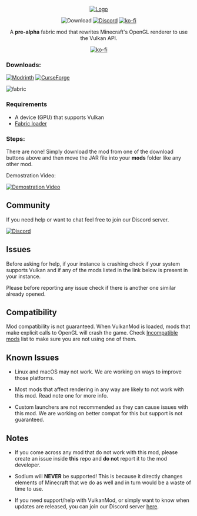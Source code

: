 <div align='center'>

[![Logo](https://cdn.discordapp.com/attachments/851205250395930655/1087443536103882782/VKModBanner.png)](#)

![Download](https://img.shields.io/github/downloads/xCollateral/VulkanMod/total?color=red&logo=github&style=for-the-badge)
[![Discord](https://img.shields.io/badge/Discord-7289DA?style=for-the-badge&logo=discord&logoColor=white)](https://discord.gg/FVXg7AYR2Q)
[![ko-fi](https://ko-fi.com/img/githubbutton_sm.svg)](https://ko-fi.com/V7V7CHHJV)

A **pre-alpha** fabric mod that rewrites Minecraft's OpenGL renderer to use the Vulkan API.

[![ko-fi](https://ko-fi.com/img/githubbutton_sm.svg)](https://ko-fi.com/V7V7CHHJV)

</div>

### Downloads:

[![Modrinth](https://modrinth-utils.vercel.app/api/badge/downloads?id=vulkanmod&logo=true&style=for-the-badge)](https://modrinth.com/mod/vulkanmod)
[![CurseForge](https://cf.way2muchnoise.eu/title/635429_Get_Mod.svg?badge_style=flat)](https://www.curseforge.com/minecraft/mc-mods/vulkanmod)

![fabric](https://cdn.jsdelivr.net/npm/@intergrav/devins-badges@3/assets/cozy/supported/fabric_vector.svg)

### Requirements

- A device (GPU) that supports Vulkan
- [Fabric loader](https://fabricmc.net/use/installer/)

### Steps:

There are none! Simply download the mod from one of the download buttons above and then move the JAR file into your **mods** folder like any other mod.

Demostration Video:

[![Demostration Video](http://img.youtube.com/vi/sbr7UxcAmOE/0.jpg)](https://youtu.be/sbr7UxcAmOE)

## Community

If you need help or want to chat feel free to join our Discord server.

[![Discord](https://cdn.jsdelivr.net/npm/@intergrav/devins-badges@3/assets/cozy/social/discord-plural_vector.svg)](https://discord.gg/FVXg7AYR2Q)

## Issues

Before asking for help, if your instance is crashing check if your system supports Vulkan and if any of the mods listed in the link below is present in your instance.

Please before reporting any issue check if there is another one similar already opened.

## Compatibility

Mod compatibility is not guaranteed. When VulkanMod is loaded, mods that make explicit calls to OpenGL will crash the game.
Check [Incompatible mods](https://github.com/xCollateral/VulkanMod/discussions/226) list to make sure you are not using one of them.

## Known Issues

- Linux and macOS may not work. We are working on ways to improve those platforms.

- Most mods that affect rendering in any way are likely to not work with this mod. Read note one for more info.

- Custom launchers are not recommended as they can cause issues with this mod. We are working on better compat for this but support is not guaranteed. 

## Notes
- If you come across any mod that do not work with this mod, please create an issue inside **this** repo and **do not** report it to the mod developer.

- Sodium will **NEVER** be supported! This is because it directly changes elements of Minecraft that we do as well and in turn would be a waste of time to use.

- If you need support/help with VulkanMod, or simply want to know when updates are released, you can join our Discord server [here](https://discord.gg/EDgQ88tJAk).
</div>